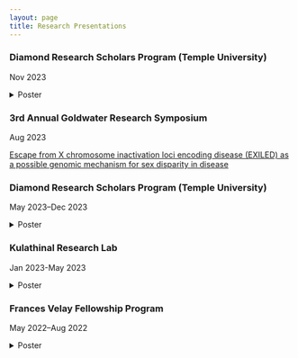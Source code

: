 ```yaml
---
layout: page
title: Research Presentations
---
```


### Diamond Research Scholars Program (Temple University)
Nov 2023

<details>
  <summary>Poster</summary>
  
  <img id="/images/fall_2023_poster.png">
  
</details>

### 3rd Annual Goldwater Research Symposium
Aug 2023


[Escape from X chromosome inactivation loci encoding disease (EXILED) as a possible genomic mechanism for sex disparity in disease](Goldwater_presentation.pdf)

### Diamond Research Scholars Program (Temple University)
May 2023–Dec 2023

<details>
  <summary>Poster</summary>
  <img ![_config.yml]({{ site.baseurl }}/images/EscapefromXinactivation_and_disease_investingaGenomicMechanism_for_SexDisparities_in_nonReproductive_cancers.png)/>
</details>


### Kulathinal Research Lab 
Jan 2023-May 2023

<details>
  <summary>Poster</summary>
  ![_config.yml]({{ site.baseurl }}/images/Escape_from_Xinactivation_InvestigatingaGenomicMechanism_for_sexDisparites_in_disease.png)
</details>

### Frances Velay Fellowship Program 
May 2022–Aug 2022

<details>
  <summary>Poster</summary>
  ![_config.yml]({{ site.baseurl }}/images/TestingEXITSas_aGenomicMechanism_for_MaleBiasedCancers.png)
</details>


